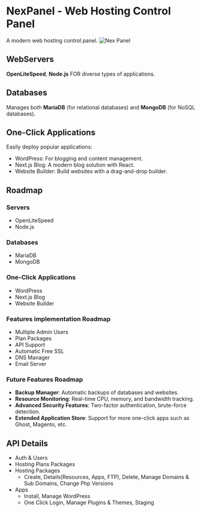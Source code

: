 # NexPanel - Web Hosting Control Panel
A modern web hosting control panel.
![Nex Panel](https://i.imgur.com/j2vYOHg.png)

## WebServers
 **OpenLiteSpeed**, **Node.js** FOR diverse types of applications.
## Databases 
 Manages both **MariaDB** (for relational databases) and **MongoDB** (for NoSQL databases).
## One-Click Applications
   Easily deploy popular applications:
  - WordPress: For blogging and content management.
  - Next.js Blog: A modern blog solution with React.
  - Website Builder: Build websites with a drag-and-drop builder.
    
## Roadmap
### Servers
 - OpenLiteSpeed
 - Node.js
### Databases
 - MariaDB
 - MongoDB
### One-Click Applications
- WordPress
- Next.js Blog
- Website Builder
### Features implementation Roadmap
- Multiple Admin Users
- Plan Packages
- API Support
- Automatic Free SSL
- DNS Manager
- Email Server
  
### Future Features Roadmap
 - **Backup Manager**: Automatic backups of databases and websites.
 - **Resource Monitoring**: Real-time CPU, memory, and bandwidth tracking.
 - **Advanced Security Features**: Two-factor authentication, brute-force detection.
 - **Extended Application Store**: Support for more one-click apps such as Ghost, Magento, etc.

## API Details
- Auth & Users
- Hosting Plans Packages
- Hosting Packages
   - Create, Details(Resources, Apps, FTP), Delete, Manage Domains & Sub Domains, Change Php Versions
- Apps
  - Install, Manage
WordPress
  - One Click Login, Manage Plugins & Themes, Staging


